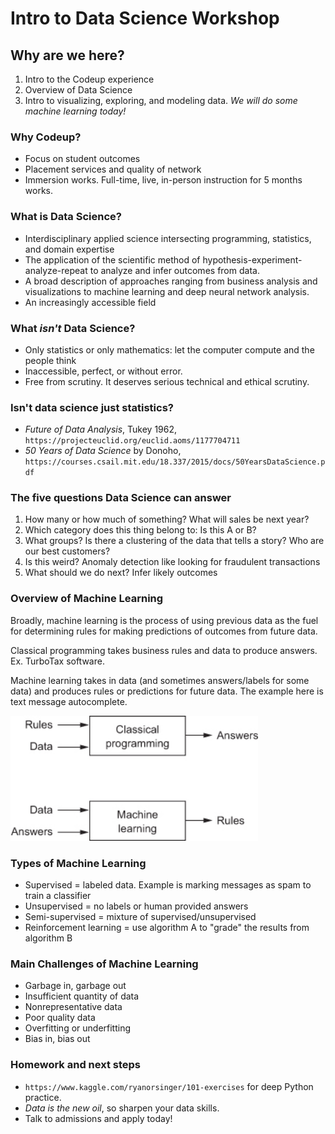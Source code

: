 # Intro to Data Science Workshop

## Why are we here?
1. Intro to the Codeup experience
2. Overview of Data Science
3. Intro to visualizing, exploring, and modeling data. *We will do some machine learning today!*

###  Why Codeup?
- Focus on student outcomes
- Placement services and quality of network
- Immersion works. Full-time, live, in-person instruction for 5 months works.

### What is Data Science?
- Interdisciplinary applied science intersecting programming, statistics, and domain expertise
- The application of the scientific method of hypothesis-experiment-analyze-repeat to analyze and infer outcomes from data. 
- A broad description of approaches ranging from business analysis and visualizations to machine learning and deep neural network analysis.
- An increasingly accessible field

### What *isn't* Data Science?
- Only statistics or only mathematics: let the computer compute and the people think
- Inaccessible, perfect, or without error. 
- Free from scrutiny. It deserves serious technical and ethical scrutiny.

### Isn't data science just statistics?
- *Future of Data Analysis*, Tukey 1962, `https://projecteuclid.org/euclid.aoms/1177704711`
- *50 Years of Data Science* by Donoho, `https://courses.csail.mit.edu/18.337/2015/docs/50YearsDataScience.pdf`

### The five questions Data Science can answer
1. How many or how much of something? What will sales be next year?
2. Which category does this thing belong to: Is this A or B?
3. What groups? Is there a clustering of the data that tells a story? Who are our best customers?
4. Is this weird? Anomaly detection like looking for fraudulent transactions
5. What should we do next? Infer likely outcomes

### Overview of Machine Learning

Broadly, machine learning is the process of using previous data as the fuel for determining rules for making predictions of outcomes from future data. 

Classical programming takes business rules and data to produce answers. Ex. TurboTax software.

Machine learning takes in data (and sometimes answers/labels for some data) and produces rules or predictions for future data. The example here is text message autocomplete.



<img src="supervised_machine_learning_diagram.jpeg" height="200px"/>



### Types of Machine Learning

- Supervised = labeled data. Example is marking messages as spam to train a classifier
- Unsupervised = no labels or human provided answers
- Semi-supervised = mixture of supervised/unsupervised
- Reinforcement learning  = use algorithm A to "grade"  the results from algorithm B

### Main Challenges of Machine Learning

- Garbage in, garbage out
- Insufficient quantity of data
- Nonrepresentative data
- Poor quality data
- Overfitting or underfitting
- Bias in, bias out

### Homework and next steps

- `https://www.kaggle.com/ryanorsinger/101-exercises` for deep Python practice.
- *Data is the new oil*, so sharpen your data skills.
- Talk to admissions and apply today!
